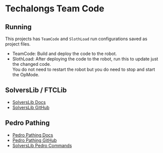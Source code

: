 # Techalongs Team Code

## Running

This projects has `TeamCode` and `SlothLoad` run configurations saved as project files.

- TeamCode: Build and deploy the code to the robot.
- SlothLoad: After deploying the code to the robot, run this to update just the changed code.  
             You do not need to restart the robot but you do need to stop and start the OpMode.

## SolversLib / FTCLib

- [SolversLib Docs](https://docs.seattlesolvers.com/solverslib-docs-beta-0.3.3)
- [SolversLib GitHub](https://github.com/FTC-23511/SolversLib)


## Pedro Pathing

- [Pedro Pathing Docs](https://pedropathing.com/docs/pathing)
- [Pedro Pathing GitHub](https://github.com/Pedro-Pathing/PedroPathing)
- [SolversLib Pedro Commands](https://docs.seattlesolvers.com/pedro-pathing/pedro-commands)
